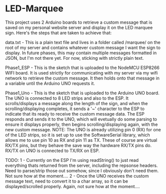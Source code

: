 # LED-Marquee


This project uses 2 Arduino boards to retrieve a custom message that is saved on my personal website server and display it on the LED marquee sign. Here's the steps that are taken to achieve that:

data.txt - This is a plain text file and lives in a folder called /marquee/ on the root of my server and contains whatever custom message I want the sign to display. In future phases, this may contain multiple messages formatted in JSON, but I'm not there yet. For now, sticking with strictly plain text.

Phase1_ESP - This is the sketch that is uploaded to the NodeMCU ESP8266 WIFI board. It is used strictly for communicating with my server via my wifi network to retrieve the custom message. It then holds onto that message in a variable until the Arduino UNO requests it.

Phase1_Uno - This is the sketch that is uploaded to the Arduino UNO board. The UNO is connected to 8 LED strips and also to the ESP. It scrolls/displays a message along the length of the sign, and when the scrolling/displaying completes, it sends a '~' character to the ESP to indicate that its ready to receive the custom message data. The ESP responds and sends it to the UNO, which will evetually do some parsing to ensure it displays properly, then begins scrolling/displaying again, with the new custom message. NOTE: The UNO is already utilizing pin 0 (RX) for one of the LED strips, so it is set up to use the SoftwareSerial library, which allows me to use pin 10 as RX and pin 11 as TX. These of course are virtual RX/TX pins, but they behave the save way the hardware RX/TX pins do. RX/TX on UNO is connected to TX/RX on ESP.


TODO:
1 - Currently on the ESP I'm using readString() to just read everything thats returned from the server, including the repsonse headers. Need to parse/strip those out somehow, since I obviously don't need them. Not sure how at the moment....
2 - Once the UNO receives the custom message text, need to convert it to a char array, so it can be displayed/scrolled properly. Again, not sure how at the moment....

